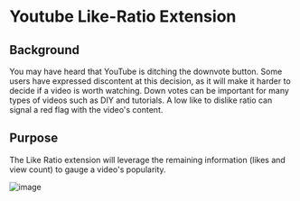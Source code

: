 # Youtube Like-Ratio Extension

## Background
You may have heard that YouTube is ditching the downvote button. Some users have expressed discontent at this decision, as it will make it harder to decide if a video is worth watching. Down votes can be important for many types of videos such as DIY and tutorials. A low like to dislike ratio can signal a red flag with the video's content. 

## Purpose 
The Like Ratio extension will leverage the remaining information (likes and view count) to gauge a video's popularity.  


![image](https://user-images.githubusercontent.com/16928672/141566508-269c4346-5f4b-4da0-b548-75f21f7f07a5.png)

